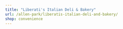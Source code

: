 ```yaml
---
title: "Liberati's Italian Deli & Bakery"
url: /allen-park/liberatis-italian-deli-and-bakery/
shop: convenience
---
```

